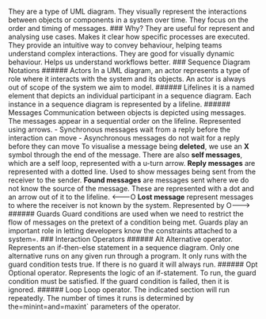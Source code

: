 They are a type of UML diagram. They visually represent the interactions
between objects or components in a system over time. They focus on the
order and timing of messages. \### Why? They are useful for represent
and analysing use cases. Makes it clear how specific processes are
executed. They provide an intuitive way to convey behaviour, helping
teams understand complex interactions. They are good for visually
dynamic behaviour. Helps us understand workflows better. \### Sequence
Diagram Notations \###### Actors In a UML diagram, an actor represents a
type of role where it interacts with the system and its objects. An
actor is always out of scope of the system we aim to model. \######
Lifelines it is a named element that depicts an individual participant
in a sequence diagram. Each instance in a sequence diagram is
represented by a lifeline. \###### Messages Communication between
objects is depicted using messages. The messages appear in a sequential
order on the lifeline. Represented using arrows. - Synchronous messages
wait from a reply before the interaction can move - Asynchronous
messages do not wait for a reply before they can move To visualise a
message being **deleted**, we use an **X** symbol through the end of the
message. There are also **self messages**, which are a self loop,
represented with a u-turn arrow. **Reply messages** are represented with
a dotted line. Used to show messages being sent from the receiver to the
sender. **Found messages** are messages sent where we do not know the
source of the message. These are represented with a dot and an arrow out
of it to the lifeline. \<---O **Lost message** represent messages to
where the receiver is not known by the system. Represented by O---\>
\###### Guards Guard conditions are used when we need to restrict the
flow of messages on the pretext of a condition being met. Guards play an
important role in letting developers know the constraints attached to a
system=. \### Interaction Operators \###### Alt Alternative operator.
Represents an if-then-else statement in a sequence diagram. Only one
alternative runs on any given run through a program. It only runs with
the guard condition tests true. If there is no guard it will always run.
\###### Opt Optional operator. Represents the logic of an if-statement.
To run, the guard condition must be satisfied. If the guard condition is
failed, then it is ignored. \###### Loop Loop operator. The indicated
section will run repeatedly. The number of times it runs is determined
by the=minint=and=maxint\` parameters of the operator.
